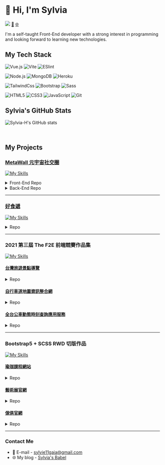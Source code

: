 <!--
**sylvia-H/sylvia-H** is a ✨ _special_ ✨ repository because its `README.md` (this file) appears on your GitHub profile.

Here are some ideas to get you started:

- 🔭 I’m currently working on ...
- 🌱 I’m currently learning ...
- 👯 I’m looking to collaborate on ...
- 🤔 I’m looking for help with ...
- 💬 Ask me about ...
- 📫 How to reach me: ...
- 😄 Pronouns: ...
- ⚡ Fun fact: ...
-->

# 👋 Hi, I'm Sylvia

![](https://komarev.com/ghpvc/?username=sylvia-H&color=green) [:e-mail:](mailto:sylvie11gaia@gmail.com) [:globe_with_meridians: ](https://sylvia-h.github.io/)

I'm a self-taught Front-End developer with a strong interest in programming and looking forward to learning new technologies.

## My Tech Stack

![Vue.js](https://img.shields.io/badge/-Vue.js-%232c3e50?style=flat-square&logo=vuedotjs) ![Vite](https://img.shields.io/badge/-Vite-%23646CFF?style=flat-square&logo=vite&logoColor=ffffff) ![ESlint](https://img.shields.io/badge/-ESLint-%234B32C3?style=flat-square&logo=eslint)

![Node.js](https://img.shields.io/badge/-Node.js-%232c3e50?style=flat-square&logo=nodedotjs) ![MongoDB](https://img.shields.io/badge/-MongoDB-%232c3e50?style=flat-square&logo=mongodb) ![Heroku](https://img.shields.io/badge/-Heroku-%23420094?style=flat-square&logo=heroku)

![TailwindCss](https://img.shields.io/badge/-TailwindCss-%231a202c?style=flat-square&logo=tailwind-css) ![Bootstrap](https://img.shields.io/badge/-Bootstrap-7C12F9?style=flat-square&logo=Bootstrap&logoColor=ffffff) ![Sass](https://img.shields.io/badge/-Sass-%23CC6699?style=flat-square&logo=sass&logoColor=ffffff)

![HTML5](https://img.shields.io/badge/-HTML5-%23E44D27?style=flat-square&logo=html5&logoColor=ffffff) ![CSS3](https://img.shields.io/badge/-CSS3-%231572B6?style=flat-square&logo=css3) ![JavaScript](https://img.shields.io/badge/-JavaScript-%23F7DF1C?style=flat-square&logo=javascript&logoColor=000000&labelColor=%23F7DF1C&color=%23FFCE5A) ![Git](https://img.shields.io/badge/-Git-%23F05032?style=flat-square&logo=git&logoColor=%23ffffff)

## Sylvia's GitHub Stats

![Sylvia-H's GitHub stats](https://github-readme-stats.vercel.app/api?username=sylvia-H&show_icons=true&theme=swift)

<br>

## My Projects

### [MetaWall 元宇宙社交圈](https://sylvia-h.github.io/MetaWall_week4/#/)
[![My Skills](https://skillicons.dev/icons?i=vite,tailwind,scss,nodejs,heroku,mongodb)](https://skillicons.dev)

<details>
<summary>Front-End Repo</summary>

[![ReadMe Card](https://github-readme-stats.vercel.app/api/pin/?username=sylvia-H&repo=MetaWall_week4&theme=rose_pine)](https://github.com/sylvia-H/MetaWall_week4)

</details>

<details>
<summary>Back-End Repo</summary>

[![ReadMe Card](https://github-readme-stats.vercel.app/api/pin/?username=sylvia-H&repo=NodeJS_MetaWall_week5_BE&theme=rose_pine)](https://github.com/sylvia-H/NodeJS_MetaWall_week5_BE)

</details>

<hr>

### [好食遞](https://sylvia-H.github.io/HealthyDiet)
[![My Skills](https://skillicons.dev/icons?i=vue,scss,bootstrap)](https://skillicons.dev)

<details>
<summary>Repo</summary>

[![ReadMe Card](https://github-readme-stats.vercel.app/api/pin/?username=sylvia-H&repo=HealthyDiet&theme=rose_pine)](https://github.com/sylvia-H/HealthyDiet)

</details>

<hr>

### 2021 第三屆 The F2E 前端競賽作品集
[![My Skills](https://skillicons.dev/icons?i=bootstrap,scss,javascript,css,html)](https://skillicons.dev)

#### [台灣旅遊景點導覽](https://sylvia-h.github.io/TheF2E_2021_week1/)

<details>
<summary>Repo</summary>

[![ReadMe Card](https://github-readme-stats.vercel.app/api/pin/?username=sylvia-H&repo=TheF2E_2021_week1&theme=rose_pine)](https://github.com/sylvia-H/TheF2E_2021_week1/tree/master/app)

</details>

#### [自行車道地圖資訊整合網](https://sylvia-h.github.io/TheF2E_2021_week2/)

<details>
<summary>Repo</summary>

[![ReadMe Card](https://github-readme-stats.vercel.app/api/pin/?username=sylvia-H&repo=TheF2E_2021_week2&theme=rose_pine)](https://github.com/sylvia-H/TheF2E_2021_week2/tree/master/app)

</details>

#### [全台公車動態時刻查詢應用服務](https://sylvia-h.github.io/TheF2E_2021_week3/)

<details>
<summary>Repo</summary>

[![ReadMe Card](https://github-readme-stats.vercel.app/api/pin/?username=sylvia-H&repo=TheF2E_2021_week3&theme=rose_pine)](https://github.com/sylvia-H/TheF2E_2021_week3/tree/master/app)

</details>

<hr>

### Bootstrap5 + SCSS RWD 切版作品
[![My Skills](https://skillicons.dev/icons?i=bootstrap,scss,javascript,css,html)](https://skillicons.dev)

#### [瑜珈課程網站](https://sylvia-h.github.io/Hex_LayoutProject_week8_YOGA/)

<details>
<summary>Repo</summary>

[![ReadMe Card](https://github-readme-stats.vercel.app/api/pin/?username=sylvia-H&repo=Hex_LayoutProject_week8_YOGA&theme=rose_pine)](https://github.com/sylvia-H/Hex_LayoutProject_week8_YOGA)

</details>


#### [藝術展官網](https://sylvia-h.github.io/Hex_LayoutProject_week6)

<details>
<summary>Repo</summary>

[![ReadMe Card](https://github-readme-stats.vercel.app/api/pin/?username=sylvia-H&repo=Hex_LayoutProject_week8_YOGA&theme=rose_pine)](https://github.com/sylvia-H/Hex_LayoutProject_week6)

</details>


#### [傢俱官網](https://sylvia-h.github.io/Hex_JS_finalProject)

<details>
<summary>Repo</summary>

[![ReadMe Card](https://github-readme-stats.vercel.app/api/pin/?username=sylvia-H&repo=Hex_LayoutProject_week8_YOGA&theme=rose_pine)](https://github.com/sylvia-H/Hex_JS_finalProject)

</details>

<hr>

### Contact Me
- :e-mail: E-mail - [sylvie11gaia@gmail.com](mailto:sylvie11gaia@gmail.com)
- :globe_with_meridians: My blog - [Sylvia's Babel](https://sylvia-h.github.io/)

